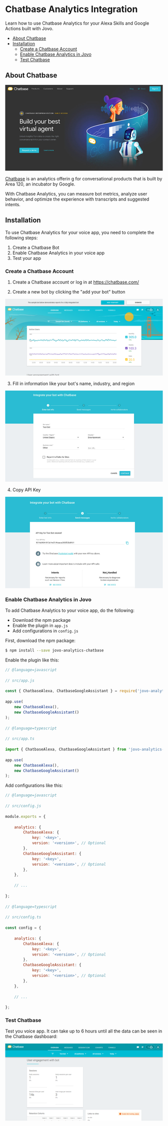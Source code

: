 # Chatbase Analytics Integration

Learn how to use Chatbase Analytics for your Alexa Skills and Google Actions built with Jovo.

* [About Chatbase](#about-chatbase)
* [Installation](#installation)
   * [Create a Chatbase Account](#create-a-chatbase-account)
   * [Enable Chatbase Analytics in Jovo](#enable-chatbase-analytics-in-jovo)
   * [Test Chatbase](#test-chatbase)

## About Chatbase

![Chatbase Website](./img/chatbase-home.jpg)

[Chatbase](https://chatbase.com/) is an analytics offerin   g for conversational products that is built by Area 120, an incubator by Google.

With Chatbase Analytics, you can measure bot metrics, analyze user behavior, and optimize the experience with transcripts and suggested intents.

## Installation

To use Chatbase Analytics for your voice app, you need to complete the following steps:

1. Create a Chatbase Bot
2. Enable Chatbase Analytics in your voice app
3. Test your app

### Create a Chatbase Account

1. Create a Chatbase account or log in at https://chatbase.com/

2. Create a new bot by clicking the "add your bot" button

![Create a Chatbase Bot](./img/chatbase-dashboard.png)

3. Fill in information like your bot's name, industry, and region

![Chatbase Bot Name](./img/chatbase-new-bot.jpg)

4. Copy API Key

![Chatbase API Key](./img/chatbase-api-key.jpg)

### Enable Chatbase Analytics in Jovo

To add Chatbase Analytics to your voice app, do the following:

* Download the npm package
* Enable the plugin in `app.js`
* Add configurations in `config.js`

First, download the npm package:

```sh
$ npm install --save jovo-analytics-chatbase
```

Enable the plugin like this:

```javascript
// @language=javascript

// src/app.js

const { ChatbaseAlexa, ChatbaseGoogleAssistant } = require('jovo-analytics-chatbase');

app.use(
    new ChatbaseAlexa(),
    new ChatbaseGoogleAssistant()
);

// @language=typescript

// src/app.ts

import { ChatbaseAlexa, ChatbaseGoogleAssistant } from 'jovo-analytics-chatbase';

app.use(
    new ChatbaseAlexa(),
    new ChatbaseGoogleAssistant()
);
```

Add configurations like this:

```javascript
// @language=javascript

// src/config.js

module.exports = {
    
    analytics: {
        ChatbaseAlexa: {
            key: '<key>',
            version: '<version>', // Optional
        },
        ChatbaseGoogleAssistant: {
            key: '<key>',
            version: '<version>', // Optional
        },
    },

    // ...

};

// @language=typescript

// src/config.ts

const config = {
    
    analytics: {
        ChatbaseAlexa: {
            key: '<key>',
            version: '<version>', // Optional
        },
        ChatbaseGoogleAssistant: {
            key: '<key>',
            version: '<version>', // Optional
        },
    },

    // ...

};
```

### Test Chatbase

Test you voice app. It can take up to 6 hours until all the data can be seen in the Chatbase dashboard:

![Chatbase Dashboard](./img/chatbase-result.png)